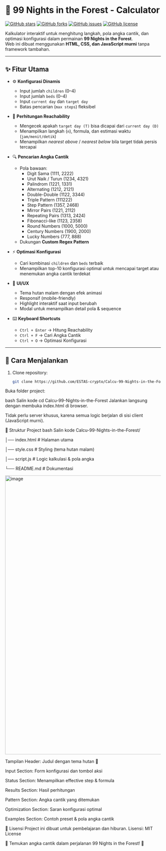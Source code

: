 # 🌲 99 Nights in the Forest - Calculator

[![GitHub stars](https://img.shields.io/github/stars/ESTAS-crypto/Calcu-99-Nights-in-the-Forest?style=for-the-badge)](https://github.com/ESTAS-crypto/Calcu-99-Nights-in-the-Forest/stargazers)
[![GitHub forks](https://img.shields.io/github/forks/ESTAS-crypto/Calcu-99-Nights-in-the-Forest?style=for-the-badge)](https://github.com/ESTAS-crypto/Calcu-99-Nights-in-the-Forest/network/members)
[![GitHub issues](https://img.shields.io/github/issues/ESTAS-crypto/Calcu-99-Nights-in-the-Forest?style=for-the-badge)](https://github.com/ESTAS-crypto/Calcu-99-Nights-in-the-Forest/issues)
[![GitHub license](https://img.shields.io/github/license/ESTAS-crypto/Calcu-99-Nights-in-the-Forest?style=for-the-badge)](./LICENSE)

Kalkulator interaktif untuk menghitung langkah, pola angka cantik, dan optimasi konfigurasi dalam permainan **99 Nights in the Forest**.  
Web ini dibuat menggunakan **HTML, CSS, dan JavaScript murni** tanpa framework tambahan.

---

## ✨ Fitur Utama

- ⚙️ **Konfigurasi Dinamis**
  - Input jumlah `children` (0–4)
  - Input jumlah `beds` (0–4)
  - Input `current day` dan `target day`
  - Batas pencarian (`max steps`) fleksibel

- 🧮 **Perhitungan Reachability**
  - Mengecek apakah `target day (T)` bisa dicapai dari `current day (D)`
  - Menampilkan langkah (`n`), formula, dan estimasi waktu (`jam/menit/detik`)
  - Menampilkan *nearest above* / *nearest below* bila target tidak persis tercapai

- 🔍 **Pencarian Angka Cantik**
  - Pola bawaan:
    - Digit Sama (1111, 2222)
    - Urut Naik / Turun (1234, 4321)
    - Palindrom (1221, 1331)
    - Alternating (1212, 2121)
    - Double-Double (1122, 3344)
    - Triple Pattern (111222)
    - Step Pattern (1357, 2468)
    - Mirror Pairs (1221, 2112)
    - Repeating Pairs (1313, 2424)
    - Fibonacci-like (1123, 2358)
    - Round Numbers (1000, 5000)
    - Century Numbers (1900, 2000)
    - Lucky Numbers (777, 888)
  - Dukungan **Custom Regex Pattern**

- ⚡ **Optimasi Konfigurasi**
  - Cari kombinasi `children` dan `beds` terbaik
  - Menampilkan top-10 konfigurasi optimal untuk mencapai target atau menemukan angka cantik terdekat

- 🎨 **UI/UX**
  - Tema hutan malam dengan efek animasi
  - Responsif (mobile-friendly)
  - Highlight interaktif saat input berubah
  - Modal untuk menampilkan detail pola & sequence

- ⌨️ **Keyboard Shortcuts**
  - `Ctrl + Enter` → Hitung Reachability
  - `Ctrl + F` → Cari Angka Cantik
  - `Ctrl + O` → Optimasi Konfigurasi

---

## 🚀 Cara Menjalankan

1. Clone repository:
   ```bash
   git clone https://github.com/ESTAS-crypto/Calcu-99-Nights-in-the-Forest.git
Buka folder project:

bash
Salin kode
cd Calcu-99-Nights-in-the-Forest
Jalankan langsung dengan membuka index.html di browser.

Tidak perlu server khusus, karena semua logic berjalan di sisi client (JavaScript murni).

📂 Struktur Project
bash
Salin kode
Calcu-99-Nights-in-the-Forest/

│── index.html   # Halaman utama

│── style.css    # Styling (tema hutan malam)

│── script.js    # Logic kalkulasi & pola angka

└── README.md    # Dokumentasi

<img width="787" height="902" alt="image" src="https://github.com/user-attachments/assets/1f754ee3-e377-4ca0-ae0e-50b7199ca662" />

Tampilan
Header: Judul dengan tema hutan 🌲

Input Section: Form konfigurasi dan tombol aksi

Status Section: Menampilkan effective step & formula

Results Section: Hasil perhitungan

Pattern Section: Angka cantik yang ditemukan

Optimization Section: Saran konfigurasi optimal

Examples Section: Contoh preset & pola angka cantik

📜 Lisensi
Project ini dibuat untuk pembelajaran dan hiburan.
Lisensi: MIT License

🌲 Temukan angka cantik dalam perjalanan 99 Nights in the Forest! 🌲
